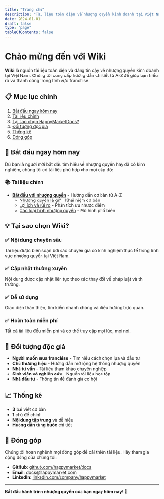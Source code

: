 ```yaml
---
title: "Trang chủ"
description: "Tài liệu toàn diện về nhượng quyền kinh doanh tại Việt Nam"
date: 2024-01-01
draft: false
type: "page"
tableOfContents: false
---
```


# Chào mừng đến với Wiki

**Wiki** là nguồn tài liệu toàn diện và đáng tin cậy về nhượng quyền kinh doanh tại Việt Nam. Chúng tôi cung cấp hướng dẫn chi tiết từ A-Z để giúp bạn hiểu rõ và thành công trong lĩnh vực franchise.

## 📋 Mục lục chính

1. [Bắt đầu ngay hôm nay](#bắt-đầu-ngay-hôm-nay)
2. [Tài liệu chính](#tài-liệu-chính)
3. [Tại sao chọn HappyMarketDocs?](#tại-sao-chọn-happymarketdocs)
4. [Đối tượng độc giả](#đối-tượng-độc-giả)
5. [Thống kê](#thống-kê)
6. [Đóng góp](#đóng-góp)

## 🚀 Bắt đầu ngay hôm nay

Dù bạn là người mới bắt đầu tìm hiểu về nhượng quyền hay đã có kinh nghiệm, chúng tôi có tài liệu phù hợp cho mọi cấp độ:

### 📚 Tài liệu chính

- **[Bắt đầu với nhượng quyền](/getting-started/)** - Hướng dẫn cơ bản từ A-Z
  - [Nhượng quyền là gì?](/getting-started/what-is-franchising/) - Khái niệm cơ bản
  - [Lợi ích và rủi ro](/getting-started/benefits-and-risks/) - Phân tích ưu nhược điểm
  - [Các loại hình nhượng quyền](/getting-started/types-of-franchising/) - Mô hình phổ biến

## 💡 Tại sao chọn Wiki?

### ✅ Nội dung chuyên sâu
Tài liệu được biên soạn bởi các chuyên gia có kinh nghiệm thực tế trong lĩnh vực nhượng quyền tại Việt Nam.

### ✅ Cập nhật thường xuyên
Nội dung được cập nhật liên tục theo các thay đổi về pháp luật và thị trường.

### ✅ Dễ sử dụng
Giao diện thân thiện, tìm kiếm nhanh chóng và điều hướng trực quan.

### ✅ Hoàn toàn miễn phí
Tất cả tài liệu đều miễn phí và có thể truy cập mọi lúc, mọi nơi.

## 🎯 Đối tượng độc giả

- **Người muốn mua franchise** - Tìm hiểu cách chọn lựa và đầu tư
- **Chủ thương hiệu** - Hướng dẫn mở rộng hệ thống nhượng quyền
- **Nhà tư vấn** - Tài liệu tham khảo chuyên nghiệp
- **Sinh viên và nghiên cứu** - Nguồn tài liệu học tập
- **Nhà đầu tư** - Thông tin để đánh giá cơ hội

## 📈 Thống kê

- **3** bài viết cơ bản
- **1** chủ đề chính
- **Nội dung tập trung** và dễ hiểu
- **Hướng dẫn từng bước** chi tiết

## 🤝 Đóng góp

Chúng tôi hoan nghênh mọi đóng góp để cải thiện tài liệu. Hãy tham gia cộng đồng của chúng tôi:

- **GitHub**: [github.com/happymarket/docs](https://github.com/happymarket/docs)
- **Email**: docs@happymarket.com
- **LinkedIn**: [linkedin.com/company/happymarket](https://linkedin.com/company/happymarket)

---

**Bắt đầu hành trình nhượng quyền của bạn ngay hôm nay!** 🚀
